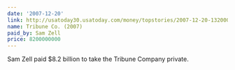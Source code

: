 ```yaml
---
date: '2007-12-20'
link: http://usatoday30.usatoday.com/money/topstories/2007-12-20-1320001811_x.htm?csp=34
name: Tribune Co. (2007)
paid_by: Sam Zell
price: 8200000000
---
```


Sam Zell paid $8.2 billion to take the Tribune Company private.